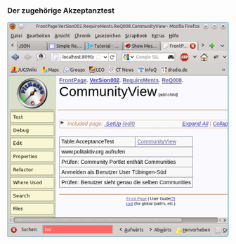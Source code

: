 ### Der zugehörige Akzeptanztest

![Abbildung 6: Ein Abnahmetest][ATExample]

[ATExample]: https://raw.githubusercontent.com/DomainDrivenArchitecture/ddaArchitecture/master/images/30_requirements/FitnesseAbnahmeTest.png "Abbildung 6: Ein Abnahmetest"